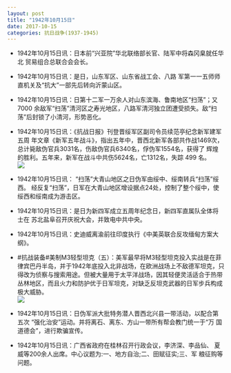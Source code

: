 ```yaml
---
layout: post
title: "1942年10月15日"
date: 2017-10-15
categories: 抗日战争(1937-1945)
---
```


<meta name="referrer" content="no-referrer" />

- 1942年10月15日讯：日本前“兴亚院”华北联络部长官、陆军中将森冈臬就任华北 贸易组合总联合会会长。 

- 1942年10月15日讯：是日，山东军区、山东省战工会、八路 军第一一五师师直机关及“抗大”一部先后转向沂蒙山区。 

- 1942年10月15日讯：日第十二军一万余人对山东滨海、鲁南地区“扫荡”；又7000 余敌军“扫荡”清河区之寿光地区，八路军清河独立团遭受损失。敌“扫 荡”后封锁了小清河，形势恶化。 

- 1942年10月15日讯：《抗战日报》刊登晋绥军区副司令员续范亭纪念新军建军五周 年文章《新军五年战斗》，指出五年中，晋西北新军各部共作战1469次， 总计毙敌伪官兵3031名，伤敌伪官兵6340名，俘伪军1554名，获得了 辉煌的胜利。五年来，新军在战斗中共伤5624名，亡1312名，失踪 499 名。 <br/><img src="https://wx4.sinaimg.cn/large/aca367d8ly1fkj6lfnidsj20c80810sr.jpg" />

- 1942年10月15日讯： “扫荡”大青山地区之日伪军由绥中、绥南转兵“扫荡”绥西。 经反复“扫荡”，日军在大青山地区增设据点24处，控制了整个绥中，使绥西和绥南成为游击区。 

- 1942年10月15日讯：是日为新四军成立五周年纪念日，新四军直属队全体将士在 苏北盐阜召开庆祝大会，并致电中共中央。 

- 1942年10月15日讯：史迪威离渝前往印度执行《中美英联合反攻缅甸方案大纲》。 

- #抗战装备#美制M3轻型坦克（五）：美军最早将M3轻型坦克投入实战是在菲律宾巴丹半岛，并于1942年底投入北非战场，在欧洲战场上不敌德军坦克，只得改为侦察与搜索用途。但被大量用于太平洋战场，因其轻便灵活适合于热带丛林地区，而且火力和防护优于日军坦克，对缺乏反坦克武器的日军步兵构成极大威胁。 <br/><img src="https://wx4.sinaimg.cn/large/aca367d8ly1fkip99ypuuj20go11tn99.jpg" />

- 1942年10月15日讯：日伪军派大批特务潜人晋西北兴县一带活动，以配合第五次 “强化治安”运动。并将离石、离东、方山一带所有帮会教门统一于“万 国道德会”，进行欺骗宣传。 

- 1942年10月15日讯：广西省政府在桂林召开行政会议，李济深、李品仙、 夏威等200余人出席。中心议题为:一、地方自治;二、田赋征实;三、军 粮征购等问题。 

